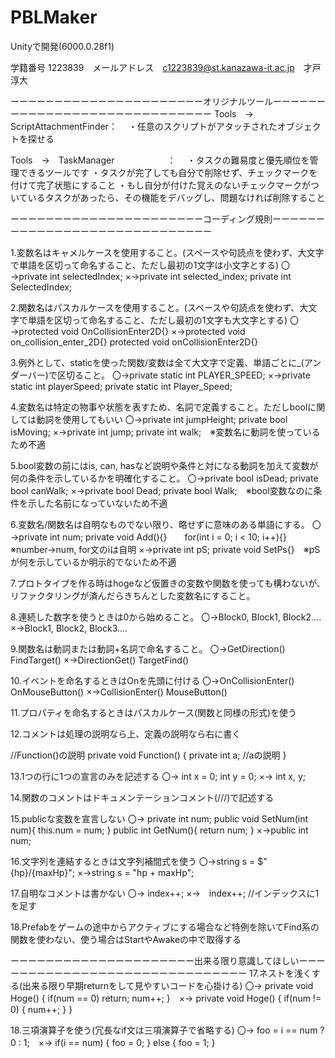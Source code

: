 # PBLMaker
Unityで開発(6000.0.28f1)

学籍番号 1223839　メールアドレス　c1223839@st.kanazawa-it.ac.jp　才戸淳大

ーーーーーーーーーーーーーーーーーーーーーーオリジナルツールーーーーーーーーーーーーーーーーーーーーーーーーーーーーー
Tools　→　ScriptAttachmentFinder：　
・任意のスクリプトがアタッチされたオブジェクトを探せる

Tools　→　TaskManager　　　　　　：　
・タスクの難易度と優先順位を管理できるツールです
・タスクが完了しても自分で削除せず、チェックマークを付けて完了状態にすること
・もし自分が付けた覚えのないチェックマークがついているタスクがあったら、その機能をデバッグし、問題なければ削除すること

ーーーーーーーーーーーーーーーーーーーーーーコーディング規則ーーーーーーーーーーーーーーーーーーーーーーーーーーーーー

1.変数名はキャメルケースを使用すること。(スペースや句読点を使わず、大文字で単語を区切って命名すること、ただし最初の1文字は小文字とする) 
〇→private int selectedIndex; ×→private int selected_index; private int SelectedIndex;

2.関数名はパスカルケースを使用すること。(スペースや句読点を使わず、大文字で単語を区切って命名すること、ただし最初の1文字も大文字とする) 
〇→protected void OnCollisionEnter2D{} ×→protected void on_collision_enter_2D{} protected void onCollisionEnter2D{}

3.例外として、staticを使った関数/変数は全て大文字で定義、単語ごとに_(アンダーバー)で区切ること。 
〇→private static int PLAYER_SPEED; ×→private static int playerSpeed; private static int Player_Speed;

4.変数名は特定の物事や状態を表すため、名詞で定義すること。ただしboolに関しては動詞を使用してもいい 
〇→private int jumpHeight; private bool isMoving; ×→private int jump; private int walk;　※変数名に動詞を使っているため不適

5.bool変数の前にはis, can, hasなど説明や条件と対になる動詞を加えて変数が何の条件を示しているかを明確化すること。 
〇→private bool isDead; private bool canWalk; ×→private bool Dead; private bool Walk;　※bool変数なのに条件を示した名前になっていないため不適

6.変数名/関数名は自明なものでない限り、略せずに意味のある単語にする。 
〇→private int num; private void Add(){}　　for(int i = 0; i < 10; i++){}　※number→num, for文のiは自明 ×→private int pS; private void SetPs{}　※pSが何を示しているか明示的でないため不適

7.プロトタイプを作る時はhogeなど仮置きの変数や関数を使っても構わないが、リファクタリングが済んだらきちんとした変数名にすること。

8.連続した数字を使うときは0から始めること。 
〇→Block0, Block1, Block2.... ×→Block1, Block2, Block3....

9.関数名は動詞または動詞+名詞で命名すること。 
〇→GetDirection() FindTarget() ×→DirectionGet() TargetFind()

10.イベントを命名するときはOnを先頭に付ける 
〇→OnCollisionEnter() OnMouseButton() ×→CollisionEnter() MouseButton()

11.プロパティを命名するときはパスカルケース(関数と同様の形式)を使う

12.コメントは処理の説明なら上、定義の説明なら右に書く

//Function()の説明 private void Function() { private int a; //aの説明 }

13.1つの行に1つの宣言のみを記述する 
〇→ int x = 0; int y = 0; ×→ int x, y;

14.関数のコメントはドキュメンテーションコメント(///)で記述する

15.publicな変数を宣言しない 
〇→ private int num; public void SetNum(int num){ this.num = num; } public int GetNum(){ return num; } ×→public int num;

16.文字列を連結するときは文字列補間式を使う 
〇→string s = $"{hp}/{maxHp}"; ×→string s = "hp + maxHp";

17.自明なコメントは書かない 
〇→ index++; ×→　index++; //インデックスに1を足す

18.Prefabをゲームの途中からアクティブにする場合など特例を除いてFind系の関数を使わない、使う場合はStartやAwakeの中で取得する

ーーーーーーーーーーーーーーーーーーーーー出来る限り意識してほしいーーーーーーーーーーーーーーーーーーーーーーーーーーーーーー
17.ネストを浅くする(出来る限り早期returnをして見やすいコードを心掛ける) 
〇→ private void Hoge() { if(num == 0) return; num++; }　×→ private void Hoge() { if(num != 0) { num++; } }

18.三項演算子を使う(冗長なif文は三項演算子で省略する) 
〇→ foo = i == num ? 0 : 1;　×→ if(i == num) { foo = 0; } else { foo = 1; }
